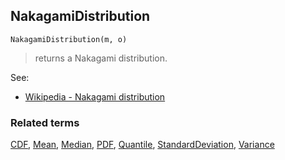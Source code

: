 ## NakagamiDistribution

```
NakagamiDistribution(m, o)
```

> returns a Nakagami distribution.
    
See:  
* [Wikipedia - Nakagami distribution](https://en.wikipedia.org/wiki/Nakagami_distribution)
 

### Related terms 
[CDF](CDF.md), [Mean](Mean.md), [Median](Mean.md), [PDF](PDF.md), [Quantile](Quantile.md), [StandardDeviation](StandardDeviation.md), [Variance](Variance.md) 
